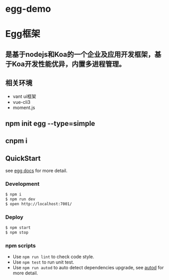 # egg-demo
# Egg框架

## 是基于nodejs和Koa的一个企业及应用开发框架，基于Koa开发性能优异，内置多进程管理。

## 相关环境
  - vant ui框架
  - vue-cli3
  - moment.js

## npm init egg --type=simple

## cnpm i



## QuickStart

<!-- add docs here for user -->

see [egg docs][egg] for more detail.

### Development

```bash
$ npm i
$ npm run dev
$ open http://localhost:7001/
```

### Deploy

```bash
$ npm start
$ npm stop
```

### npm scripts

- Use `npm run lint` to check code style.
- Use `npm test` to run unit test.
- Use `npm run autod` to auto detect dependencies upgrade, see [autod](https://www.npmjs.com/package/autod) for more detail.


[egg]: https://eggjs.org
